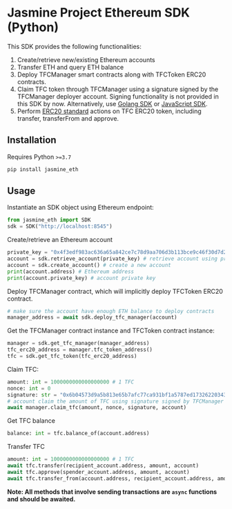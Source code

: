 # Jasmine Project Ethereum SDK (Python)

This SDK provides the following functionalities: 
1. Create/retrieve new/existing Ethereum accounts
2. Transfer ETH and query ETH balance
3. Deploy TFCManager smart contracts along with TFCToken ERC20 contracts.
4. Claim TFC token through TFCManager using a signature signed by the TFCManager deployer account.
Signing functionality is not provided in this SDK by now. 
Alternatively, use [Golang SDK](https://github.com/Troublor/jasmine-eth-go) or [JavaScript SDK](https://github.com/Troublor/jasmine-eth-go).
5. Perform [ERC20 standard](https://eips.ethereum.org/EIPS/eip-20) actions on TFC ERC20 token, including transfer, transferFrom and approve.

## Installation

Requires Python `>=3.7`

```bash
pip install jasmine_eth
```

## Usage

Instantiate an SDK object using Ethereum endpoint: 
```python
from jasmine_eth import SDK
sdk = SDK("http://localhost:8545")
```

Create/retrieve an Ethereum account
```python
private_key = "0x4f3edf983ac636a65a842ce7c78d9aa706d3b113bce9c46f30d7d21715b23b1d"
account = sdk.retrieve_account(private_key) # retrieve account using private key
account = sdk.create_account() # create a new account
print(account.address) # Ethereum address
print(account.private_key) # account private key
```

Deploy TFCManager contract, which will implicitly deploy TFCToken ERC20 contract. 
```python
# make sure the account have enough ETH balance to deploy contracts
manager_address = await sdk.deploy_tfc_manager(account) 
```

Get the TFCManager contract instance and TFCToken contract instance:
```python
manager = sdk.get_tfc_manager(manager_address)
tfc_erc20_address = manager.tfc_token_address()
tfc = sdk.get_tfc_token(tfc_erc20_address)
```

Claim TFC: 
```python
amount: int = 1000000000000000000 # 1 TFC
nonce: int = 0
signature: str = "0x6b04573d9a5b813e65b7afc77ca931bf1a5787ed1732622034355c75b39fe934194501f3431b2fed46581eaa486cdb636eebcb7f852d2105af4a4b53a25dd27e1c"
# account claim the amount of TFC using signature signed by TFCManager deployer
await manager.claim_tfc(amount, nonce, signature, account)
```

Get TFC balance
```python
balance: int = tfc.balance_of(account.address)
```

Transfer TFC
```python
amount: int = 1000000000000000000 # 1 TFC
await tfc.transfer(recipient_account.address, amount, account)
await tfc.approve(spender_account.address, amount, account)
await tfc.transfer_from(account.address, recipient_account.address, amount, spender_account)
```

**Note: All methods that involve sending transactions are `async` functions and should be awaited.**